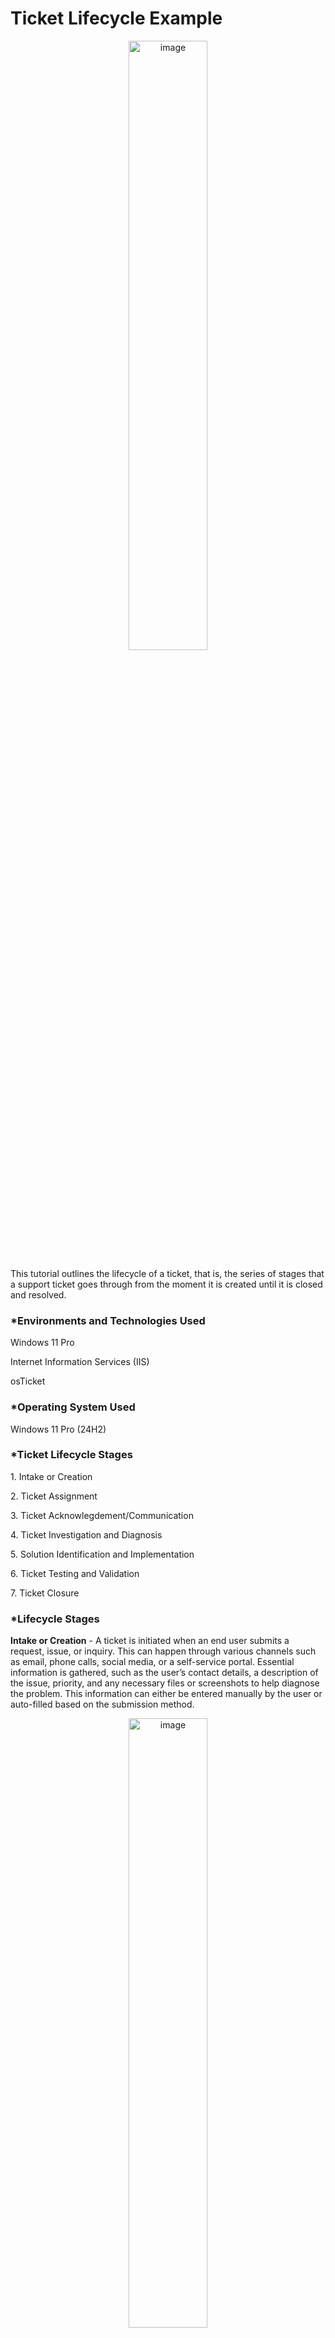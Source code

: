 <h1>Ticket Lifecycle Example</h1>
<p align="center"><img src="https://i.imgur.com/RPZ9Gws.png" height="50%" width="50%" alt="image"/>
<br>
<p> This tutorial outlines the lifecycle of a ticket, that is, the series of stages that a support ticket goes through from the moment it is created until it is closed and resolved.</p>

<h3>*Environments and Technologies Used</h3>
<p>Windows 11 Pro</p>
<p>Internet Information Services (IIS)</p>
<p>osTicket</p>

<h3>*Operating System Used</h3>
<p>Windows 11 Pro (24H2)</p>

<h3>*Ticket Lifecycle Stages</h3>
<p>1. Intake or Creation</p>
<p>2. Ticket Assignment</p>
<p>3. Ticket Acknowlegdement/Communication</p>
<p>4. Ticket Investigation and Diagnosis</p>
<P>5. Solution Identification and Implementation</P>
<p>6. Ticket Testing and Validation</p>
<p>7. Ticket Closure</p>


<h3>*Lifecycle Stages</h3>
<p><b>Intake or Creation</b> - A ticket is initiated when an end user submits a request, issue, or inquiry. This can happen through various channels such as email, phone calls, social media, or a self-service portal. Essential information is gathered, such as the user’s contact details, a description of the issue, priority, and any necessary files or screenshots to help diagnose the problem. This information can either be entered manually by the user or auto-filled based on the submission method.</p>
<p align="center"><img src="https://i.imgur.com/j7DMLge.png" height="50%" width="50%" alt="image"/>

<p><b>Ticket Assignment</b> - The ticket is categorized based on the severity and also prioritized based on the urgency and the impact of the issue(e.g. emergency, high, normal, low).  After this is done, the ticket now is assigned to the appropriate support team or agent based on their expertise, the category of the ticket, or availability. 
<p align="center"><img src="https://i.imgur.com/ow1lzJ2.png" height="50%" width="50%" alt="image"/>
<p align="center"><img src="https://i.imgur.com/JfCbKIB.png" height="50%" width="50%" alt="image"/>
<p align="center"><img src="https://i.imgur.com/6VImid9.png" height="50%" width="50%" alt="image"/>

<p><b>Ticket Acknowledgment/Communication</b> - A confirmation message is sent to the user to acknowledge that their ticket has been received, with a unique ticket ID. More enquiries can also be made to get to know more about the issue the user is having.</p>
<p align="center"><img src="https://i.imgur.com/qDEScnf.png" height="50%" width="50%" alt="image"/>

<p><b>Ticket Investigation and Diagnosis</b> - The assigned support agent begins analyzing the ticket to identify the root cause of the problem. This may involve checking system logs, reviewing user input, or performing diagnostic tests.  If necessary, the agent may request more information from the user to better understand the problem.</p>

<p><b>Solution Identification and Implementation</b> - Once the issue is diagnosed, the agent identifies an appropriate solution, which may involve applying a patch, updating software, reconfiguring settings, or guiding the user through troubleshooting steps.</p>

<p><b>Ticket Testing and Validation</b> - After implementing the solution, the agent may ask the user to confirm whether the issue has been resolved or perform additional checks to ensure the issue no longer persists.</p>

<p><b>Ticket Closure</b> - When the user confirms that the issue has been resolved and is satisfied, the ticket may now be closed. A final resolution summary is added to the ticket for future reference. This includes the solution provided, steps taken, and any important notes about the issue.</p>
<p align="center"><img src="https://i.imgur.com/9gBRbd2.png" height="50%" width="50%" alt="image"/>
<p align="center"><img src="https://i.imgur.com/5PA5UCZ.jpeg" height="50%" width="50%" alt="image"/>


